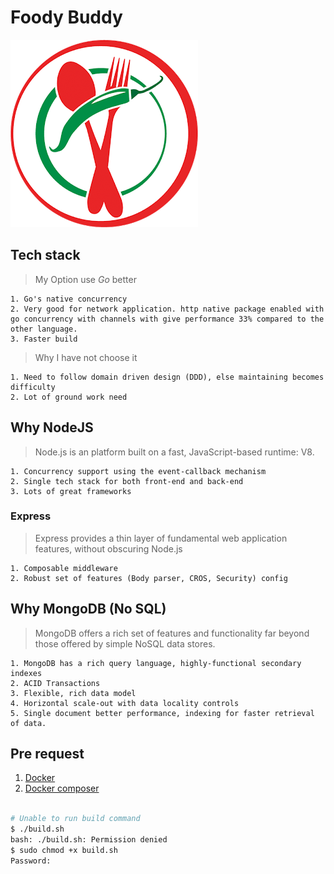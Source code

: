 # Foody Buddy

![image](logo.png)

## Tech stack

> My Option use *Go* better

    1. Go's native concurrency
    2. Very good for network application. http native package enabled with go concurrency with channels with give performance 33% compared to the other language.
    3. Faster build

> Why I have not choose it

    1. Need to follow domain driven design (DDD), else maintaining becomes difficulty
    2. Lot of ground work need

## Why NodeJS

> Node.js is an platform built on a fast, JavaScript-based runtime: V8.

    1. Concurrency support using the event-callback mechanism
    2. Single tech stack for both front-end and back-end
    3. Lots of great frameworks

### Express

> Express provides a thin layer of fundamental web application features, without obscuring Node.js 

    1. Composable middleware
    2. Robust set of features (Body parser, CROS, Security) config

## Why MongoDB (No SQL)

> MongoDB offers a rich set of features and functionality far beyond those offered by simple NoSQL data stores.

    1. MongoDB has a rich query language, highly-functional secondary indexes
    2. ACID Transactions
    3. Flexible, rich data model
    4. Horizontal scale-out with data locality controls
    5. Single document better performance, indexing for faster retrieval of data.

## Pre request

1. [Docker](https://runnable.com/docker/install-docker-on-linux)
2. [Docker composer](https://docs.docker.com/compose/install)

```bash

# Unable to run build command
$ ./build.sh
bash: ./build.sh: Permission denied
$ sudo chmod +x build.sh
Password:

```